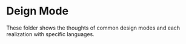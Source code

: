 # Deign Mode
These folder shows the thoughts of common design modes and each realization with specific languages.  
